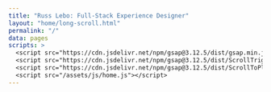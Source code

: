 ```yaml
---
title: "Russ Lebo: Full-Stack Experience Designer"
layout: "home/long-scroll.html"
permalink: "/"
data: pages
scripts: >
  <script src="https://cdn.jsdelivr.net/npm/gsap@3.12.5/dist/gsap.min.js"></script>
  <script src="https://cdn.jsdelivr.net/npm/gsap@3.12.5/dist/ScrollTrigger.min.js"></script>
  <script src="https://cdn.jsdelivr.net/npm/gsap@3.12.5/dist/ScrollToPlugin.min.js"></script>
  <script src="/assets/js/home.js"></script>
---
```


<!-- @format -->
